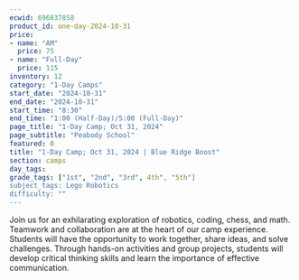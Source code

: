 ```yaml
---
ecwid: 696837858
product_id: one-day-2024-10-31
price:
- name: "AM"
  price: 75
- name: "Full-Day"
  price: 115
inventory: 12
category: "1-Day Camps"
start_date: "2024-10-31"
end_date: "2024-10-31"
start_time: "8:30"
end_time: "1:00 (Half-Day)/5:00 (Full-Day)"
page_title: "1-Day Camp; Oct 31, 2024"
page_subtitle: "Peabody School"
featured: 0
title: "1-Day Camp; Oct 31, 2024 | Blue Ridge Boost"
section: camps
day_tags: 
grade_tags: ["1st", "2nd", "3rd", 4th", "5th"]
subject_tags: Lego Robotics
difficulty: ""
---
```

Join us for an exhilarating exploration of robotics, coding, chess, and math. Teamwork and collaboration are at the heart of our camp experience. Students will have the opportunity to work together, share ideas, and solve challenges. Through hands-on activities and group projects, students will develop critical thinking skills and learn the importance of effective communication.
